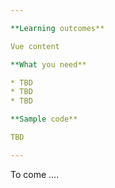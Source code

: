 ```yaml
---

**Learning outcomes**

Vue content

**What you need**

* TBD
* TBD
* TBD

**Sample code**

TBD

---
```


To come ....
